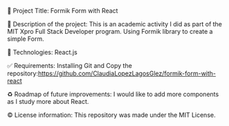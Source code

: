 📌 Project Title: Formik Form with React

🎯 Description of the project: This is an academic activity I did as part of the MIT Xpro Full Stack Developer program. 
Using Formik library to create a simple Form.

🚀 Technologies:  React.js

✅ Requirements: Installing Git and Copy the repository:https://github.com/ClaudiaLopezLagosGlez/formik-form-with-react 

♻️ Roadmap of future improvements: I would like to add more components as I study more about React.

©️ License information: This repository was made under the MIT License.
